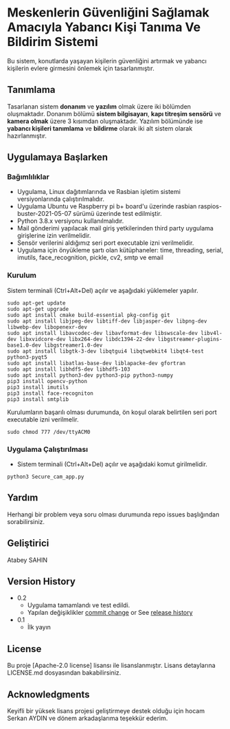 # Meskenlerin Güvenliğini Sağlamak Amacıyla Yabancı Kişi Tanıma Ve Bildirim Sistemi
Bu sistem, konutlarda yaşayan kişilerin güvenliğini artırmak ve yabancı kişilerin evlere girmesini önlemek için tasarlanmıştır. 

## Tanımlama

Tasarlanan sistem **donanım** ve **yazılım** olmak üzere iki bölümden oluşmaktadır.
Donanım bölümü **sistem bilgisayarı**, **kapı titreşim sensörü** ve **kamera olmak** üzere 3 kısımdan oluşmaktadır.
Yazılım bölümünde ise **yabancı kişileri tanımlama** ve **bildirme** olarak iki alt sistem olarak hazırlanmıştır.


## Uygulamaya Başlarken

### Bağımlılıklar

* Uygulama, Linux dağıtımlarında ve Rasbian işletim sistemi versiyonlarında çalıştırılmalıdır.
* Uygulama Ubuntu ve Raspberry pi b+ board'u üzerinde rasbian raspios-buster-2021-05-07 sürümü üzerinde test edilmiştir.
* Python 3.8.x versiyonu kullanılmalıdır.
* Mail gönderimi yapılacak mail giriş yetkilerinden third party uygulama girişlerine izin verilmelidir.
* Sensör verilerini aldığımız seri port executable izni verilmelidir.
* Uygulama için önyükleme şartı olan kütüphaneler: time, threading, serial, imutils, face_recognition, pickle, cv2, smtp ve email

### Kurulum
Sistem terminali (Ctrl+Alt+Del) açılır ve aşağıdaki yüklemeler yapılır.

```
sudo apt-get update
sudo apt-get upgrade
sudo apt install cmake build-essential pkg-config git
sudo apt install libjpeg-dev libtiff-dev libjasper-dev libpng-dev libwebp-dev libopenexr-dev
sudo apt install libavcodec-dev libavformat-dev libswscale-dev libv4l-dev libxvidcore-dev libx264-dev libdc1394-22-dev libgstreamer-plugins-base1.0-dev libgstreamer1.0-dev
sudo apt install libgtk-3-dev libqtgui4 libqtwebkit4 libqt4-test python3-pyqt5
sudo apt install libatlas-base-dev liblapacke-dev gfortran
sudo apt install libhdf5-dev libhdf5-103
sudo apt install python3-dev python3-pip python3-numpy
pip3 install opencv-python
pip3 install imutils
pip3 install face-recogniton
pip3 install smtplib
```
Kurulumların başarılı olması durumunda, ön koşul olarak belirtilen seri port executable izni verilmelir.

```
sudo chmod 777 /dev/ttyACM0
```

### Uygulama Çalıştırılması

* Sistem terminali (Ctrl+Alt+Del) açılır ve aşağıdaki komut girilmelidir.

```
python3 Secure_cam_app.py
```

## Yardım

Herhangi bir problem veya soru olması durumunda repo issues başlığından sorabilirsiniz.

## Geliştirici

Atabey SAHIN

## Version History

* 0.2
    * Uygulama tamamlandı ve test edildi.
    * Yapılan değişiklikler [commit change]() or See [release history]()
* 0.1
    * İlk yayın

## License

Bu proje [Apache-2.0 license] lisansı ile lisanslanmıştır. Lisans detaylarına LICENSE.md dosyasından bakabilirsiniz.

## Acknowledgments

Keyifli bir yüksek lisans projesi geliştirmeye destek olduğu için hocam Serkan AYDIN ve dönem arkadaşlarıma teşekkür ederim.
